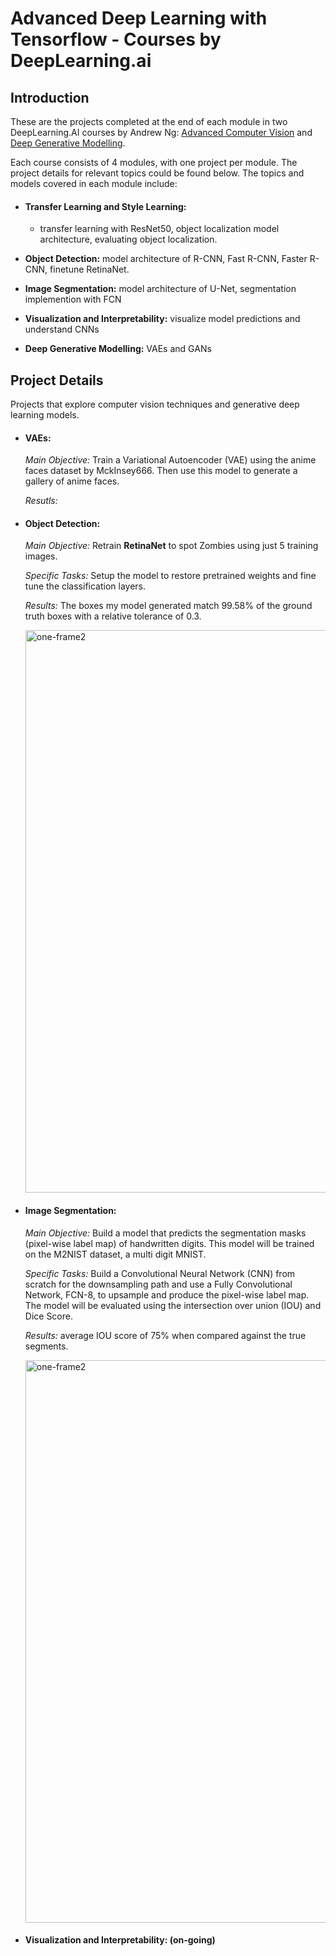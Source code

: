 # Advanced Deep Learning with Tensorflow - Courses by DeepLearning.ai
## Introduction
These are the projects completed at the end of each module in two DeepLearning.AI courses by Andrew Ng: [Advanced Computer Vision](https://www.coursera.org/learn/advanced-computer-vision-with-tensorflow/) and [Deep Generative Modelling](https://www.coursera.org/learn/generative-deep-learning-with-tensorflow/). 

Each course consists of 4 modules, with one project per module. The project details for relevant topics could be found below. The topics and models covered in each module include:

* #### Transfer Learning and Style Learning:
  - transfer learning with ResNet50, object localization model architecture, evaluating object localization. 

* **Object Detection:** model architecture of R-CNN, Fast R-CNN, Faster R-CNN, finetune RetinaNet.

* **Image Segmentation:** model architecture of U-Net, segmentation implemention with FCN
  
* **Visualization and Interpretability:** visualize model predictions and understand CNNs

* **Deep Generative Modelling:** VAEs and GANs

## Project Details
Projects that explore computer vision techniques and generative deep learning models. 

* #### VAEs:
  *Main Objective:* Train a Variational Autoencoder (VAE) using the anime faces dataset by MckInsey666. Then use this model to generate a gallery of anime faces.

  *Resutls:* 
  
* #### Object Detection:
  *Main Objective:* Retrain **RetinaNet** to spot Zombies using just 5 training images.
  
  *Specific Tasks:* Setup the model to restore pretrained weights and fine tune the classification layers.
  
  *Results:* The boxes my model generated match 99.58% of the ground truth boxes with a relative tolerance of 0.3.
  
  <img src="https://github.com/ngol0/advanced-computer-vision-learning/blob/main/exe2.jpg" width="900" title="one-frame2">
  
* #### Image Segmentation:
  *Main Objective:* Build a model that predicts the segmentation masks (pixel-wise label map) of handwritten digits. This model will be trained on the M2NIST dataset, a multi digit MNIST.
  
  *Specific Tasks:*  Build a Convolutional Neural Network (CNN) from scratch for the downsampling path and use a Fully Convolutional Network, FCN-8, to upsample and produce the pixel-wise label map. The model will be evaluated using the intersection over union (IOU) and Dice Score. 
  
  *Results:* average IOU score of 75% when compared against the true segments.
  
  <img src="https://github.com/ngol0/advanced-computer-vision-learning/blob/main/exe3.png" width="900" title="one-frame2">
  
* #### Visualization and Interpretability: (on-going)
